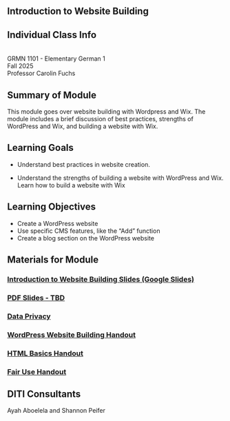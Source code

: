 ## Introduction to Website Building

## Individual Class Info
<br>
GRMN 1101 - Elementary German 1
<br>
Fall 2025<br>
Professor Carolin Fuchs

## Summary of Module
This module goes over website building with Wordpress and Wix. The module includes a brief discussion of best practices, strengths of WordPress and Wix, and building a website with Wix. 

## Learning Goals
- Understand best practices in website creation.

- Understand the strengths of building a website with WordPress and Wix.
Learn how to build a website with Wix

## Learning Objectives
- Create a WordPress website
- Use specific CMS features, like the “Add” function
- Create a blog section on the WordPress website

## Materials for Module
### [Introduction to Website Building Slides (Google Slides)](https://docs.google.com/presentation/d/13y095lzRm697onqcpbOvWLvxHAhEv56r8nfDw6AepfY/edit?usp=sharing)
### [PDF Slides - TBD](TBD)
### [Data Privacy](https://docs.google.com/document/d/1jeJUWeRzk4P9e7kNMehdyXmBn8Fdssj-AtKBV0xITN8/edit?tab=t.0)
### [WordPress Website Building Handout](https://github.com/NULabNortheastern/digitalassignmentshowcase/blob/main/handouts/website-building/Handout-WordPress.pdf)
### [HTML Basics Handout](https://github.com/NULabNortheastern/digitalassignmentshowcase/blob/main/handouts/website-building/Handout-HTML_Introduction.pdf)
### [Fair Use Handout](https://github.com/NULabNortheastern/digitalassignmentshowcase/blob/main/handouts/general/Copyright-Fair-Use.pdf)

## DITI Consultants
Ayah Aboelela and Shannon Peifer
